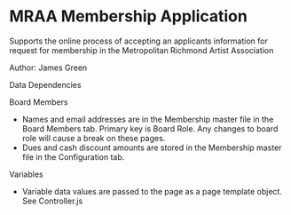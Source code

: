 # MRAA Membership Application
Supports the online process of accepting an applicants information for request for membership in the Metropolitan Richmond Artist Association

Author: James Green

Data Dependencies

Board Members
- Names and email addresses are in the Membership master file in the Board Members tab. Primary key is Board Role. Any changes to board role will cause a break on these pages.
- Dues and cash discount amounts are stored in the Membership master file in the Configuration tab.

Variables
- Variable data values are passed to the page as a page template object. See Controller.js
